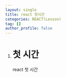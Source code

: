 ```yaml
---
layout: single
title: react 첫시간
categories: REACT(Lesson)
tag: []
author_profile: false
---
```


1. # 첫 시간
   react 첫 시간